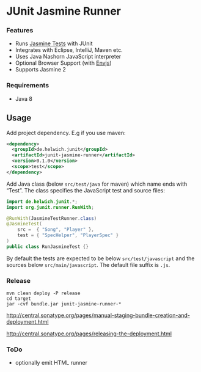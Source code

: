 JUnit Jasmine Runner
====================

### Features
* Runs [Jasmine Tests](http://jasmine.github.io/2.0/introduction.html) with JUnit
* Integrates with Eclipse, IntelliJ, Maven etc.
* Uses Java Nashorn JavaScript interpreter
* Optional Browser Support (with [Envjs](http://www.envjs.com/))
* Supports Jasmine 2

### Requirements
* Java 8

Usage
-----

Add project dependency. E.g if you use maven:

```xml
<dependency>
  <groupId>de.helwich.junit</groupId>
  <artifactId>junit-jasmine-runner</artifactId>
  <version>0.1.0</version>
  <scope>test</scope>
</dependency>
```

Add Java class (below `src/test/java` for maven) which name ends with “Test”. The class specifies the JavaScript test and source files:

```java
import de.helwich.junit.*;
import org.junit.runner.RunWith;

@RunWith(JasmineTestRunner.class)
@JasmineTest(
    src =  { "Song", "Player" }, 
    test = { "SpecHelper", "PlayerSpec" }
)
public class RunJasmineTest {}
```

By default the tests are expected to be below `src/test/javascript` and the sources below `src/main/javascript`. The default file suffix is `.js`.

### Release

```
mvn clean deploy -P release
cd target
jar -cvf bundle.jar junit-jasmine-runner-*
```

http://central.sonatype.org/pages/manual-staging-bundle-creation-and-deployment.html

http://central.sonatype.org/pages/releasing-the-deployment.html

### ToDo
* optionally emit HTML runner
